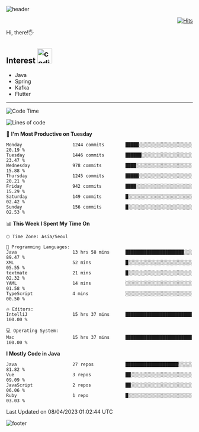 ![header](https://capsule-render.vercel.app/api?type=soft&color=gradient&text=%20%20Jeff%20%20&fontAlign=30&fontSize=30&textBg=true&desc=Backend%20Developer&descAlign=60&descAlignY=50&&descSize=30)

<div align=right>
  
[![Hits](https://hits.seeyoufarm.com/api/count/incr/badge.svg?url=https%3A%2F%2Fgithub.com%2Fjeff-seyong)](https://hits.seeyoufarm.com)

</div>


Hi, there!🖐

## Interest <img src="https://media.giphy.com/media/bx3Cvt88j7PtM4SOaS/giphy.gif" alt="coding" width="40px" />

- Java
- Spring
- Kafka
- Flutter

---

<!--START_SECTION:waka-->
![Code Time](http://img.shields.io/badge/Code%20Time-407%20hrs%2021%20mins-blue)

![Lines of code](https://img.shields.io/badge/From%20Hello%20World%20I%27ve%20Written-663.1%20thousand%20lines%20of%20code-blue)

📅 **I'm Most Productive on Tuesday** 

```text
Monday                   1244 commits        █████░░░░░░░░░░░░░░░░░░░░   20.19 % 
Tuesday                  1446 commits        ██████░░░░░░░░░░░░░░░░░░░   23.47 % 
Wednesday                978 commits         ████░░░░░░░░░░░░░░░░░░░░░   15.88 % 
Thursday                 1245 commits        █████░░░░░░░░░░░░░░░░░░░░   20.21 % 
Friday                   942 commits         ████░░░░░░░░░░░░░░░░░░░░░   15.29 % 
Saturday                 149 commits         █░░░░░░░░░░░░░░░░░░░░░░░░   02.42 % 
Sunday                   156 commits         █░░░░░░░░░░░░░░░░░░░░░░░░   02.53 % 
```


📊 **This Week I Spent My Time On** 

```text
🕑︎ Time Zone: Asia/Seoul

💬 Programming Languages: 
Java                     13 hrs 58 mins      ██████████████████████░░░   89.47 % 
XML                      52 mins             █░░░░░░░░░░░░░░░░░░░░░░░░   05.55 % 
textmate                 21 mins             █░░░░░░░░░░░░░░░░░░░░░░░░   02.32 % 
YAML                     14 mins             ░░░░░░░░░░░░░░░░░░░░░░░░░   01.58 % 
TypeScript               4 mins              ░░░░░░░░░░░░░░░░░░░░░░░░░   00.50 % 

🔥 Editors: 
IntelliJ                 15 hrs 37 mins      █████████████████████████   100.00 % 

💻 Operating System: 
Mac                      15 hrs 37 mins      █████████████████████████   100.00 % 
```

**I Mostly Code in Java** 

```text
Java                     27 repos            ████████████████████░░░░░   81.82 % 
Vue                      3 repos             ██░░░░░░░░░░░░░░░░░░░░░░░   09.09 % 
JavaScript               2 repos             ██░░░░░░░░░░░░░░░░░░░░░░░   06.06 % 
Ruby                     1 repo              █░░░░░░░░░░░░░░░░░░░░░░░░   03.03 % 
```




 Last Updated on 08/04/2023 01:02:44 UTC
<!--END_SECTION:waka-->

<!--

<div align=center>
  
[![Gmail Badge](https://img.shields.io/badge/Gmail-d14836?style=flat&logo=Gmail&logoColor=white&link=mailto:sedragon.kim@gmail.com)](mailto:sedragon.kim@gmail.com) 

</div>

-->


![footer](https://capsule-render.vercel.app/api?type=waving&color=gradient&height=300&section=footer&animation=twinkling&reversal=true)
